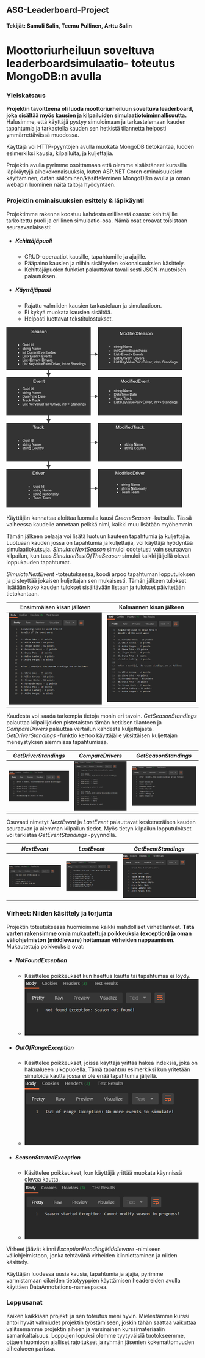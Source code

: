 ## ASG-Leaderboard-Project

####  Tekijät: __Samuli Salin, Teemu Pullinen, Arttu Salin__


# Moottoriurheiluun soveltuva leaderboardsimulaatio- toteutus MongoDB:n avulla

### Yleiskatsaus

__Projektin tavoitteena oli luoda moottoriurheiluun soveltuva leaderboard, joka sisältää myös kausien ja kilpailuiden simulaatiotoiminnallisuutta.__ Halusimme, että käyttäjä pystyy simuloimaan ja tarkastelemaan kauden tapahtumia ja tarkastella kauden sen hetkistä tilannetta helposti ymmärrettävässä muodossa.

Käyttäjä voi HTTP-pyyntöjen avulla muokata MongoDB tietokantaa, luoden esimerkiksi kausia, kilpailuita, ja kuljettajia.

Projektin avulla pyrimme osoittamaan että olemme sisäistäneet kurssilla läpikäytyjä aihekokonaisuuksia, kuten ASP.NET Coren ominaisuuksien käyttäminen, datan säilöminen/käsitteleminen MongoDB:n avulla ja oman webapin luominen näitä taitoja hyödyntäen.


### Projektin ominaisuuksien esittely & läpikäynti

Projektimme rakenne koostuu kahdesta erillisestä osasta: kehittäjille tarkoitettu puoli ja erillinen simulaatio-osa. Nämä osat eroavat toisistaan seuraavanlaisesti:
* ##### Kehittäjäpuoli
  * CRUD-operaatiot kausille, tapahtumille ja ajajille.
  * Pääpaino kausien ja niihin sisältyvien kokonaisuuksien käsittely.
  * Kehittäjäpuolen funktiot palauttavat tavallisesti JSON-muotoisen palautuksen.
* ##### Käyttäjäpuoli
  * Rajattu valmiiden kausien tarkasteluun ja simulaatioon.
  * Ei kykyä muokata kausien sisältöä.
  * Helposti luettavat tekstitulostukset.

![Tiedostorakenne](ASG-images/Image1.png)

Käyttäjän kannattaa aloittaa luomalla kausi *CreateSeason* -kutsulla. Tässä vaiheessa kaudelle annetaan pelkkä nimi, kaikki muu lisätään myöhemmin.

Tämän jälkeen pelaaja voi lisätä luotuun kauteen tapahtumia ja kuljettajia. Luotuaan kauden jossa on tapahtumia ja kuljettajia, voi käyttäjä hyödyntää simulaatiokutsuja. *SimulateNextSeason* simuloi odotetusti vain seuraavan kilpailun, kun taas *SimulateRestOfTheSeason* simuloi kaikki jäljellä olevat loppukauden tapahtumat.

*SimulateNextEvent* -toteutuksessa, koodi arpoo tapahtuman lopputuloksen ja pisteyttää jokaisen kuljettajan sen mukaisesti. Tämän jälkeen tulokset lisätään koko kauden tulokset sisältävään listaan ja tulokset päivitetään tietokantaan.

Ensimmäisen kisan jälkeen | Kolmannen kisan jälkeen
------------ | -------------
![Simulate1](ASG-images/Simulate%20screenshot.png) | ![Simulate1](ASG-images/Simulate2%20screenshot.png)

Kaudesta voi saada tarkempia tietoja monin eri tavoin. *GetSeasonStandings* palauttaa kilpailijoiden pistetaiston tämän hetkisen tilanteen ja *CompareDrivers* palauttaa vertailun kahdesta kuljettajasta. *GetDriverStandings* -funktio kertoo käyttäjälle yksittäisen kuljettajan meneystyksen aiemmissa tapahtumissa.

*GetDriverStandings* | *CompareDrivers* | *GetSeasonStandings*
------------ | ------------- | -------------
![Standings1](ASG-images/DriverStandings%20screenshot.png) | ![Standings2](ASG-images/CompareDrivers%20screenshot.png) | ![Standings3](ASG-images/Standings%20screenshot.png)

Osuvasti nimetyt *NextEvent* ja *LastEvent* palauttavat keskeneräisen kauden seuraavan ja aiemman kilpailun tiedot. Myös tietyn kilpailun lopputulokset voi tarkistaa *GetEventStandings* -pyynnöllä.

*NextEvent* | *LastEvent* | *GetEventStandings*
------------ | ------------- | -------------
![NextEvent](ASG-images/NextEvent%20screenshot.png) | ![LastEvent](ASG-images/LastEvent%20screenshot.png) | ![GetEventStandings](ASG-images/EventStandings%20screenshot.png)

### Virheet: Niiden käsittely ja torjunta

Projektin toteutuksessa huomioimme kaikki mahdolliset virhetilanteet. __Tätä varten rakensimme omia mukautettuja poikkeuksia (exception) ja oman väliohjelmiston (middleware) hoitamaan virheiden nappaamisen__. Mukautettuja poikkeuksia ovat:
* ##### NotFoundException
  * Käsittelee poikkeukset kun haettua kautta tai tapahtumaa ei löydy.
  * ![NotFoundException](ASG-images/NotFoundException%20screenshot.png)
* ##### OutOfRangeException
  * Käsittelee poikkeukset, joissa käyttäjä yrittää hakea indeksiä, joka on hakualueen ulkopuolella. Tämä tapahtuu esimerkiksi kun yritetään simuloida kautta jossa ei ole enää tapahtumia jäljellä.
  * ![OutOfRangeException](ASG-images/OutofRangeException%20screenshot.png)
* ##### SeasonStartedException
  * Käsittelee poikkeukset, kun käyttäjä yrittää muokata käynnissä olevaa kautta.
  * ![SeasonStartedException](ASG-images/SeasonStartedException%20screenshot.png)

Virheet jäävät kiinni *ExceptionHandlingMiddleware* -nimiseen väliohjelmistoon, jonka tehtävänä virheiden kiinniottaminen ja niiden käsittely.

Käyttäjän luodessa uusia kausia, tapahtumia ja ajajia, pyrimme varmistamaan oikeiden tietotyyppien käyttämisen headereiden avulla käyttäen DataAnnotations-namespacea.


### Loppusanat

Kaiken kaikkiaan projekti ja sen toteutus meni hyvin. Mielestämme kurssi antoi hyvät valmiudet projektin työstämiseen, joskin tähän saattaa vaikuttaa valitsemamme projektin aiheen ja varsinainen kurssimateriaalin samankaltaisuus. Loppujen lopuksi olemme tyytyväisiä tuotokseemme, ottaen huomioon ajalliset rajoitukset ja ryhmän jäsenien kokemattomuuden aihealueen parissa.
